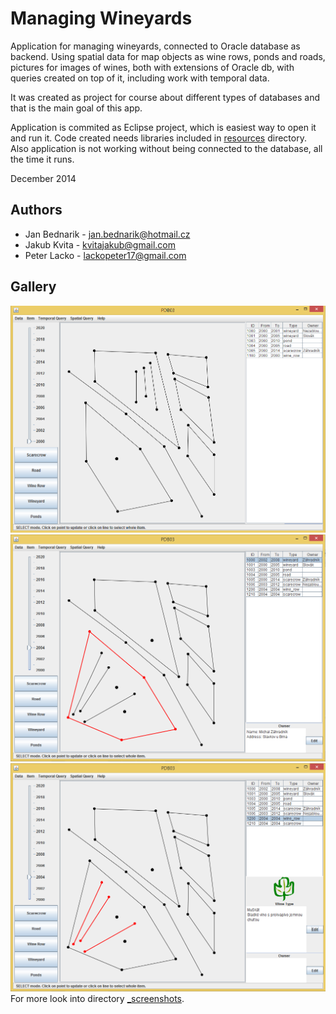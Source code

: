 # Managing Wineyards

Application for managing wineyards, connected to Oracle database as backend. Using spatial data 
for map objects as wine rows, ponds and roads, pictures for images of wines, both with extensions 
of Oracle db, with queries created on top of it, including work with temporal data.

It was created as project for course about different types of databases and that is the main goal of this app.

Application is commited as Eclipse project, which is easiest way to open it and run it. Code created needs
libraries included in [resources](resources) directory. Also application is not working without being connected 
to the database, all the time it runs.

December 2014

## Authors
* Jan Bednarik - jan.bednarik@hotmail.cz
* Jakub Kvita - kvitajakub@gmail.com
* Peter Lacko - lackopeter17@gmail.com

## Gallery
![ScreenShot](_screenshots/02.png)
![ScreenShot](_screenshots/03.png)
![ScreenShot](_screenshots/04.png)
For more look into directory [_screenshots](_screenshots/).

